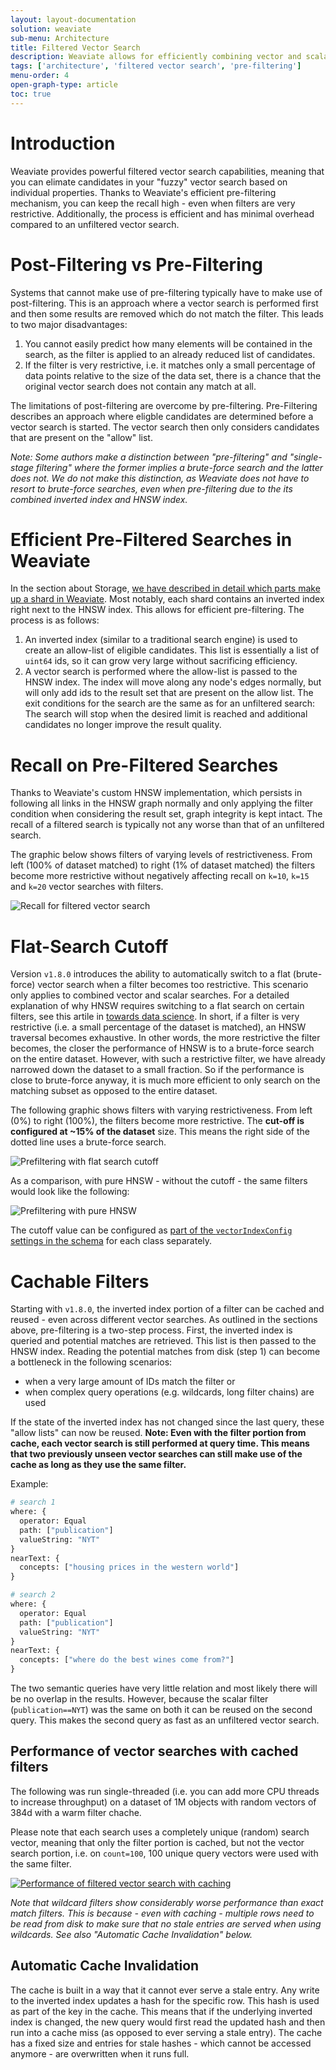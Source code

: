 ```yaml
---
layout: layout-documentation
solution: weaviate
sub-menu: Architecture
title: Filtered Vector Search
description: Weaviate allows for efficiently combining vector and scalar search
tags: ['architecture', 'filtered vector search', 'pre-filtering']
menu-order: 4
open-graph-type: article
toc: true
---
```


# Introduction

Weaviate provides powerful filtered vector search capabilities, meaning that you can elimate
candidates in your "fuzzy" vector search based on individual properties. Thanks
to Weaviate's efficient pre-filtering mechanism, you can keep the recall high -
even when filters are very restrictive. Additionally, the process is efficient
and has minimal overhead compared to an unfiltered vector search.

# Post-Filtering vs Pre-Filtering

Systems that cannot make use of pre-filtering typically have to make use of
post-filtering. This is an approach where a vector search is performed first
and then some results are removed which do not match the filter. This leads to two major disadvantages:

1. You cannot easily predict how many elements will be contained in the search,
   as the filter is applied to an already reduced list of candidates.
2. If the filter is very restrictive, i.e. it matches only a small percentage
   of data points relative to the size of the data set, there is a chance that
   the original vector search does not contain any match at all.

The limitations of post-filtering are overcome by pre-filtering. Pre-Filtering
describes an approach where eligble candidates are determined before a vector
search is started. The vector search then only considers candidates that are
present on the "allow" list.

*Note: Some authors make a distinction between "pre-filtering" and
"single-stage filtering" where the former implies a brute-force search and the
latter does not. We do not make this distinction, as Weaviate does not have to
resort to brute-force searches, even when pre-filtering due to the its
combined inverted index and HNSW index.*

# Efficient Pre-Filtered Searches in Weaviate

In the section about Storage, [we have described in detail which parts make up a
shard in Weaviate](../storage.html). Most notably, each shard contains an
inverted index right next to the HNSW index. This allows for efficient
pre-filtering. The process is as follows:

1. An inverted index (similar to a traditional search engine) is used to create
   an allow-list of eligible candidates. This list is essentially a list of
   `uint64` ids, so it can grow very large without sacrificing efficiency.
2. A vector search is performed where the allow-list is passed to the HNSW
   index. The index will move along any node's edges normally, but will only
   add ids to the result set that are present on the allow list. The exit
   conditions for the search are the same as for an unfiltered search: The
   search will stop when the desired limit is reached and additional candidates
   no longer improve the result quality.

# Recall on Pre-Filtered Searches

Thanks to Weaviate's custom HNSW implementation, which persists in following all links in
the HNSW graph normally and only applying the filter condition when considering
the result set, graph integrity is kept intact. The recall of a filtered search is
typically not any worse than that of an unfiltered search.

The graphic below shows filters of varying levels of restrictiveness. From left
(100% of dataset matched) to right (1% of dataset matched) the filters become
more restrictive without negatively affecting recall on `k=10`, `k=15` and
`k=20` vector searches with filters.

![Recall for filtered vector search](/img/recall-of-filtered-vector-search.png "Recall of filtered vector search in Weaviate")

# Flat-Search Cutoff

Version `v1.8.0` introduces the ability to automatically switch to a flat
(brute-force) vector search when a filter becomes too restrictive. This
scenario only applies to combined vector and scalar searches. For a detailed
explanation of why HNSW requires switching to a flat search on certain filters,
see this artile in [towards data
science](https://towardsdatascience.com/effects-of-filtered-hnsw-searches-on-recall-and-latency-434becf8041c).
In short, if a filter is very restrictive (i.e. a small percentage of the
dataset is matched), an HNSW traversal becomes exhaustive. In other words, the
more restrictive the filter becomes, the closer the performance of HNSW is to a
brute-force search on the entire dataset. However, with such a restrictive
filter, we have already narrowed down the dataset to a small fraction. So if the
performance is close to brute-force anyway, it is much more efficient to only
search on the matching subset as opposed to the entire dataset. 

The following graphic shows filters with varying restrictiveness. From left (0%)
to right (100%), the filters become more restrictive. The **cut-off is configured at
~15% of the dataset** size.  This means the right side of the dotted line uses a
brute-force search.

![Prefiltering with flat search cutoff](/img/prefiltering-response-times-with-filter-cutoff.png "Prefiltering with flat search cutoff")

As a comparison, with pure HNSW - without the cutoff - the same filters would
look like the following:

![Prefiltering with pure HNSW](/img/prefiltering-pure-hnsw-without-cutoff.png "Prefiltering without cutoff, i.e. pure HNSW")

The cutoff value can be configured as [part of the `vectorIndexConfig` settings
in the schema](../vector-index-plugins/hnsw.html#how-to-use-hnsw-and-parameters)
for each class separately.

# Cachable Filters

Starting with `v1.8.0`, the inverted index portion of a filter can be cached and
reused - even across different vector searches. As outlined in the sections
above, pre-filtering is a two-step process. First, the inverted index is queried
and potential matches are retrieved. This list is then passed to the HNSW
index. Reading the potential matches from disk (step 1) can become a bottleneck
in the following scenarios:

* when a very large amount of IDs match the filter or
* when complex query operations (e.g. wildcards, long filter chains) are used

If the state of the inverted index has not changed since the last query, these
"allow lists" can now be reused. **Note: Even with the filter portion from
cache, each vector search is still performed at query time. This means that two
previously unseen vector searches can still make use of the cache as long as
they use the same filter.**

Example:

```graphql
# search 1
where: {
  operator: Equal
  path: ["publication"]
  valueString: "NYT"
}
nearText: {
  concepts: ["housing prices in the western world"]
}

# search 2
where: {
  operator: Equal
  path: ["publication"]
  valueString: "NYT"
}
nearText: {
  concepts: ["where do the best wines come from?"]
}
```

The two semantic queries have very little relation and most likely there will
be no overlap in the results. However, because the scalar filter
(`publication==NYT`) was the same on both it can be reused on the second query.
This makes the second query as fast as an unfiltered vector search.

## Performance of vector searches with cached filters

The following was run single-threaded (i.e. you can add more CPU threads to
increase throughput) on a dataset of 1M objects with random vectors of 384d
with a warm filter chache.

Please note that each search uses a completely unique (random) search vector,
meaning that only the filter portion is cached, but not the vector search
portion, i.e. on `count=100`, 100 unique query vectors were used with the same
filter.

[![Performance of filtered vector search with caching](/img/filtered-vector-search-with-caches-performance.png "Performance of filtered vector searches with 1M 384d objects")](/img/filtered-vector-search-with-caches-performance.png)

*Note that wildcard filters show considerably worse performance than exact
match filters. This is because - even with caching - multiple rows need to be
read from disk to make sure that no stale entries are served when using
wildcards. See also "Automatic Cache Invalidation" below.*

## Automatic Cache Invalidation

The cache is built in a way that it cannot ever serve a stale entry. Any write
to the inverted index updates a hash for the specific row. This hash is used as
part of the key in the cache. This means that if the underlying inverted index
is changed, the new query would first read the updated hash and then run into a
cache miss (as opposed to ever serving a stale entry). The cache has a fixed
size and entries for stale hashes - which cannot be accessed anymore - are
overwritten when it runs full.
